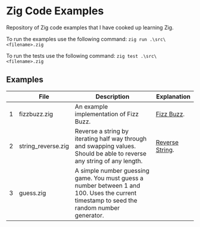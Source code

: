 # Zig Code Examples

Repository of Zig code examples that I have cooked up learning Zig.

To run the examples use the following command: `zig run .\src\<filename>.zig`

To run the tests use the following command: `zig test .\src\<filename>.zig`

## Examples

|     | File               | Description                                                                                                                               | Explanation                                                                                   |
| --- | ------------------ | ----------------------------------------------------------------------------------------------------------------------------------------- | --------------------------------------------------------------------------------------------- |
| 1   | fizzbuzz.zig       | An example implementation of Fizz Buzz.                                                                                                   | [Fizz Buzz](https://en.wikipedia.org/wiki/Fizz_buzz).                                         |
| 2   | string_reverse.zig | Reverse a string by iterating half way through and swapping values. Should be able to reverse any string of any length.                   | [Reverse String](https://www.geeksforgeeks.org/reverse-a-string-in-c-cpp-different-methods/). |
| 3   | guess.zig          | A simple number guessing game. You must guess a number between 1 and 100. Uses the current timestamp to seed the random number generator. |                                                                                               |
